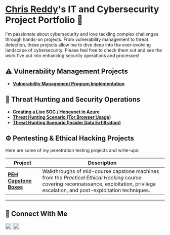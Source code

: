 # <a href="https://www.linkedin.com/in/chrismreddy/">Chris Reddy</a>'s IT and Cybersecurity Project Portfolio 🔐

I'm passionate about cybersecurity and love tackling complex challenges through hands-on projects. From vulnerability management to threat detection, these projects allow me to dive deep into the ever-evolving landscape of cybersecurity. Please feel free to check them out and see the work I’ve put into enhancing security operations and processes!

## ⚠️ Vulnerability Management Projects

- **[Vulnerability Management Program Implementation](https://github.com/chrisreddy1/vulnerability-management-program)**

## 🚨 Threat Hunting and Security Operations

- **[Creating a Live SOC / Honeynet in Azure](https://github.com/chrisreddy1/Azure-SOC)**
- **[Threat Hunting Scenario (Tor Browser Usage)](https://github.com/chrisreddy1/threat-hunting-scenario-tor)**
- **[Threat Hunting Scenario (Insider Data Exfiltration)](https://github.com/chrisreddy1/threat-hunting-scenario-insider-threat)**

## ⚙️ Pentesting & Ethical Hacking Projects

Here are some of my penetration testing projects and write-ups:

| Project | Description |
|---------|-------------|
| [**PEH Capstone Boxes**](https://github.com/chrisreddy1/peh-capstone-boxes) | Walkthroughs of mid-course capstone machines from the *Practical Ethical Hacking* course covering reconnaissance, exploitation, privilege escalation, and post-exploitation techniques. |

<hr/>

## 🤳 Connect With Me

[<img align="left" alt="Chris Reddy | LinkedIn" width="22px" src="https://cdn.jsdelivr.net/npm/simple-icons@v3/icons/linkedin.svg" />][linkedin]
[<img align="left" alt="Chris Reddy | X" width="22px" src="https://cdn.jsdelivr.net/npm/simple-icons@15.14.0/icons/x.svg" />][x]


[linkedin]: https://linkedin.com/in/chrismreddy
[x]: https://x.com/chrisisntreddy

<!--
<img width="35" alt="image" src="https://github.com/user-attachments/assets/2f41c7cd-5ea8-4475-b451-a37161b6c3fb"> 
<img width="35" alt="image" src="https://github.com/user-attachments/assets/77649969-9910-4994-8b96-74a116cfb2a8">
-->
